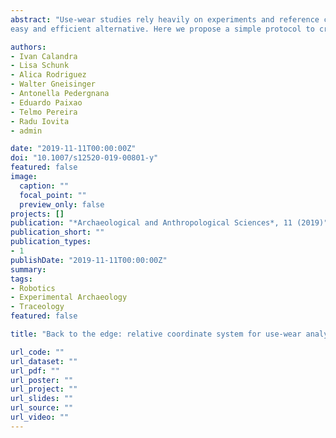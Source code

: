 ```yaml
---
abstract: "Use-wear studies rely heavily on experiments and reference collections to infer the function of archeological artifacts. Sequential experiments, in particular, are necessary to understand how use-wear develops. Consequently, it is crucial to analyze the same location on the tool’s surface during the course of an experiment. Being able to relocate the area of interest on a sample is also essential for reproducibility in use-wear studies. However, visual relocation has limited applicability and there is currently no
easy and efficient alternative. Here we propose a simple protocol to create a coordinate system directly on the sample. Three ceramic beads that serve as reference markers are adhered onto the sample, either with epoxy resin or acrylic polymer. The former is easier to work with but the latter is reversible so it can be applied to archeological samples too. The microscope’s software then relocates the position(s) of interest.We demonstrate the feasibility of this approach and measure its repeatability by imaging the same position on an experimental flint blade 10 times with two confocal microscopes. Our results show that the position can be relocated automatically with a horizontal positional repeatability of approximately 14% of the field of view. Quantitative surface texture measurements according to ISO 25178 vary due to this positional inaccuracy, but it is still unknown whether this variation would mask functional differences. Although still perfectible, we argue that this protocol represents an important step toward repeatability and reproducibility in experimental archeology, especially in use-wear studies."

authors:
- Ivan Calandra
- Lisa Schunk
- Alica Rodriguez
- Walter Gneisinger
- Antonella Pedergnana
- Eduardo Paixao
- Telmo Pereira
- Radu Iovita
- admin

date: "2019-11-11T00:00:00Z"
doi: "10.1007/s12520-019-00801-y"
featured: false
image:
  caption: ""
  focal_point: ""
  preview_only: false
projects: []
publication: "*Archaeological and Anthropological Sciences*, 11 (2019)"
publication_short: ""
publication_types:
- 1
publishDate: "2019-11-11T00:00:00Z"
summary:
tags:
- Robotics
- Experimental Archaeology
- Traceology
featured: false

title: "Back to the edge: relative coordinate system for use-wear analysis"

url_code: ""
url_dataset: ""
url_pdf: ""
url_poster: ""
url_project: ""
url_slides: ""
url_source: ""
url_video: ""
---
```

